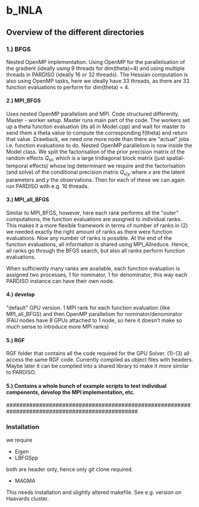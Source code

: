 # b_INLA

## Overview of the different directories

### 1.) BFGS

Nested OpenMP implementation. Using OpenMP for the parallelisation of the gradient (ideally using 9 threads for dim(theta)=4) and using multiple threads in PARDISO (ideally 16 or 32 threads). The Hessian computation is also using OpenMP tasks, here we ideally have 33 threads, as there are 33 function evaluations to perform for dim(theta) = 4.  

#### 2.) MPI_BFGS

Uses nested OpenMP parallelism and MPI. Code structured differently. Master - worker setup. Master runs main part of the code. The workers set up a theta function evaluation (its all in Model.cpp) and wait for master to send them a theta value to compute the corresponding f(theta) and return that value. Drawback, we need one more node than there are "actual" jobs i.e. function evaluations to do. Nested OpenMP parallelism is now inside the Model class. We split the factorisation of the prior precision matrix of the random effects $Q_{st}$, which is a large tridiagonal block matrix (just spatial-temporal effects) whose log determinant we require and the factorisation (and solve) of the conditional precision matrix $Q_{x|y}$ where $x$ are the latent parameters and $y$ the observations. Then for each of these we can again run PARDISO with e.g. 16 threads. 

#### 3.) MPI_all_BFGS

Similar to MPI_BFGS, however, here each rank performs all the "outer" computations, the function evaluations are assigned to individual ranks. This makes it a more flexible framework in terms of number of ranks in (2) we needed exactly the right amount of ranks as there were function evaluations. Now any number of ranks is possible. At the end of the function evaluations, all information is shared using MPI_Allreduce. Hence, all ranks go through the BFGS search, but also all ranks perform function evaluations. 

When sufficiently many ranks are available, each function evaluation is assigned two processes, 1 for nominator, 1 for denominator, this way each PARDISO instance can have their own node. 


#### 4.) develop 

"default" GPU version. 1 MPI rank for each function evaluation (like MPI_all_BFGS) and then OpenMP parallelism for nominator/denominator (FAU nodes have 8 GPUs attached to 1 node, so here it doesn't make so much sense to introduce more MPI ranks)


#### 5.) RGF

RGF folder that contains all the code required for the GPU Solver. (1)-(3) all access the same RGF code. Currently compiled as object files with headers. Maybe later it can be compiled into a shared library to make it more similar to PARDISO.

#### 5.) Contains a whole bunch of example scripts to test individual compenents, develop the MPI implementation, etc.

################################################################################################

### Installation

we require 

- Eigen
- LBFGSpp 

both are header only, hence only git clone required.

- MAGMA 

This needs installation and slightly altered makefile. See e.g. version on Haavards cluster.
